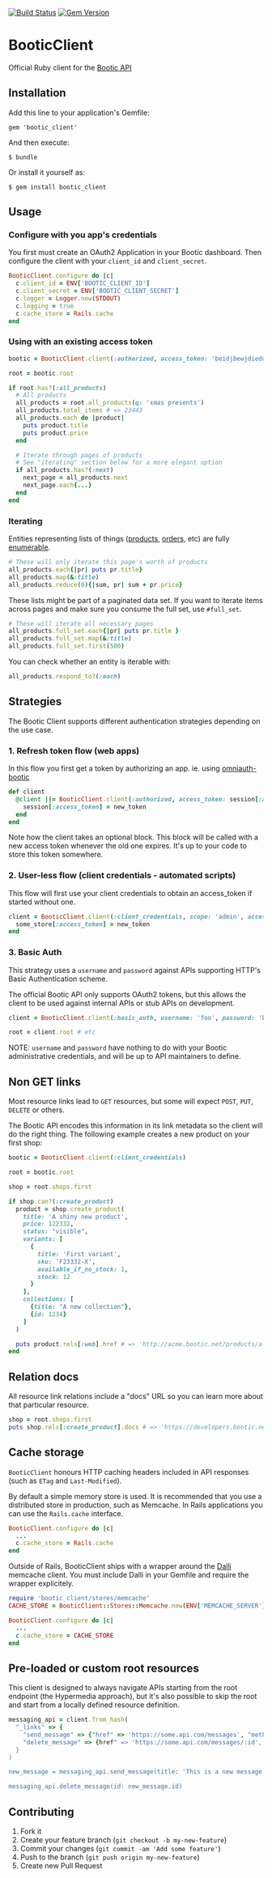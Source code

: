 [![Build Status](https://travis-ci.org/bootic/bootic_client.rb.svg?branch=master)](https://travis-ci.org/bootic/bootic_client.rb)
[![Gem Version](https://badge.fury.io/rb/bootic_client.svg)](http://badge.fury.io/rb/bootic_client)


# BooticClient

Official Ruby client for the [Bootic API](https://developers.bootic.net)

## Installation

Add this line to your application's Gemfile:

    gem 'bootic_client'

And then execute:

    $ bundle

Or install it yourself as:

    $ gem install bootic_client

## Usage

### Configure with you app's credentials

You first must create an OAuth2 Application in your Bootic dashboard. Then configure the client with your `client_id` and `client_secret`.

```ruby
BooticClient.configure do |c|
  c.client_id = ENV['BOOTIC_CLIENT_ID']
  c.client_secret = ENV['BOOTIC_CLIENT_SECRET']
  c.logger = Logger.new(STDOUT)
  c.logging = true
  c.cache_store = Rails.cache
end
```

### Using with an existing access token

```ruby
bootic = BooticClient.client(:authorized, access_token: 'beidjbewjdiedue...', logging: true)

root = bootic.root

if root.has?(:all_products)
  # All products
  all_products = root.all_products(q: 'xmas presents')
  all_products.total_items # => 23443
  all_products.each do |product|
    puts product.title
    puts product.price
  end

  # Iterate through pages of products
  # See "iterating" section below for a more elegant option
  if all_products.has?(:next)
    next_page = all_products.next
    next_page.each{...}
  end
end
```

### Iterating

Entities representing lists of things ([products](https://developers.bootic.net/rels/products/), [orders](https://developers.bootic.net/rels/orders/), etc) are fully [enumerable](http://ruby-doc.org/core-2.2.0/Enumerable.html).

```ruby
# These will only iterate this page's worth of products
all_products.each{|pr| puts pr.title}
all_products.map(&:title)
all_products.reduce(0){|sum, pr| sum + pr.price}
```

These lists might be part of a paginated data set. If you want to iterate items across pages and make sure you consume the full set, use `#full_set`.

```ruby
# These will iterate all necessary pages
all_products.full_set.each{|pr| puts pr.title }
all_products.full_set.map(&:title)
all_products.full_set.first(500)
```

You can check whether an entity is iterable with:

```ruby
all_products.respond_to?(:each)
```

## Strategies

The Bootic Client supports different authentication strategies depending on the use case.

### 1. Refresh token flow (web apps)

In this flow you first get a token by authorizing an app. ie. using [omniauth-bootic](https://github.com/bootic/omniauth-bootic)

```ruby
def client
  @client ||= BooticClient.client(:authorized, access_token: session[:access_token]) do |new_token|
    session[:access_token] = new_token
  end
end
```
Note how the client takes an optional block. This block will be called with a new access token whenever the old one expires.
It's up to your code to store this token somewhere.

### 2. User-less flow (client credentials - automated scripts)

This flow will first use your client credentials to obtain an access_token if started without one.

```ruby
client = BooticClient.client(:client_credentials, scope: 'admin', access_token: some_store[:access_token]) do |new_token|
  some_store[:access_token] = new_token
end
```

### 3. Basic Auth

This strategy uses a `username` and `password` against APIs supporting HTTP's Basic Authentication scheme.

The official Bootic API only supports OAuth2 tokens, but this allows the client to be used against internal APIs or stub APIs on development.

```ruby
client = BooticClient.client(:basic_auth, username: 'foo', password: 'bar')

root = client.root # etc
```

NOTE: `username` and `password` have nothing to do with your Bootic administrative credentials, and will be up to API maintainers to define.

## Non GET links

Most resource links lead to `GET` resources, but some will expect `POST`, `PUT`, `DELETE` or others.

The Bootic API encodes this information in its link metadata so the client will do the right thing. The following example creates a new product on your first shop:

```ruby
bootic = BooticClient.client(:client_credentials)

root = bootic.root

shop = root.shops.first

if shop.can?(:create_product)
  product = shop.create_product(
    title: 'A shiny new product',
    price: 122332,
    status: "visible",
    variants: [
      {
        title: 'First variant',
        sku: 'F23332-X',
        available_if_no_stock: 1,
        stock: 12
      }
    ],
    collections: [
      {title: "A new collection"},
      {id: 1234}
    ]
  )

  puts product.rels[:web].href # => 'http://acme.bootic.net/products/a-shiny-new-product'
end
```

## Relation docs

All resource link relations include a "docs" URL so you can learn more about that particular resource.

```ruby
shop = root.shops.first
puts shop.rels[:create_product].docs # => 'https://developers.bootic.net/rels/create_product'
```

## Cache storage

`BooticClient` honours HTTP caching headers included in API responses (such as `ETag` and `Last-Modified`).

By default a simple memory store is used. It is recommended that you use a distributed store in production, such as Memcache. In Rails applications you can use the `Rails.cache` interface.

```ruby
BooticClient.configure do |c|
  ...
  c.cache_store = Rails.cache
end
```

Outside of Rails, BooticClient ships with a wrapper around the [Dalli](https://github.com/mperham/dalli) memcache client. 
You must include Dalli in your Gemfile and require the wrapper explicitely.

```ruby
require 'bootic_client/stores/memcache'
CACHE_STORE = BooticClient::Stores::Memcache.new(ENV['MEMCACHE_SERVER'])

BooticClient.configure do |c|
  ...
  c.cache_store = CACHE_STORE
end
```

## Pre-loaded or custom root resources

This client is designed to always navigate APIs starting from the root endpoint (the Hypermedia approach), but it's also possible to skip the root and start from a locally defined resource definition.

```ruby
messaging_api = client.from_hash(
  "_links" => {
    "send_message" => {"href" => 'https://some.api.com/messages', "method" => 'post'},
    "delete_message" => {href" => 'https://some.api.com/messages/:id', "method" => 'delete', "templated" => true}
  }
)

new_message = messaging_api.send_message(title: 'This is a new message')

messaging_api.delete_message(id: new_message.id)
```

## Contributing

1. Fork it
2. Create your feature branch (`git checkout -b my-new-feature`)
3. Commit your changes (`git commit -am 'Add some feature'`)
4. Push to the branch (`git push origin my-new-feature`)
5. Create new Pull Request

